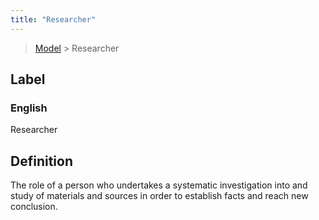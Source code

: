 ```yaml
---
title: "Researcher"
---
```


> [Model](../../) > Researcher

## Label

### English
Researcher


## Definition
The role of a person who undertakes a systematic investigation into and study of materials and sources in order to establish facts and reach new conclusion. 


    
